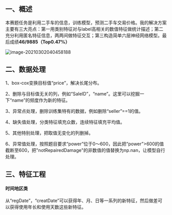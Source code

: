 ## 一、概述

本赛题任务是利用二手车的信息，训练模型，预测二手车交易价格。我的解决方案主要有三大亮点：第一用类别特征对与label高相关的数值特征做统计描述；第二充分利用匿名特征信息，两两间做特征交互；第三构造简单六层神经网络模型。最后成绩**46/9885（Top0.47%）**

![image-20210302040458188](https://raw.githubusercontent.com/XiaoYuan00/picture/master/image-20210302040458188.png)

## 二、数据处理

1、box-cox变换目标值“price”，解决长尾分布。 

2、删除与目标值无关的列，例如“SaleID”，“name”。这里可以挖掘一下“name”的频度作为新的特征。

3、异常点处理，删除训练集特有的数据，例如删除“seller”==1的值。

4、缺失值处理，分类特征填充众数，连续特征填充平均值。

5、其他特别处理，把取值无变化的列删掉。

6、异常值处理，按照题目要求“power”位于0～600，因此把“power”>600的值截断至600，把"notRepairedDamage"的非数值的值替换为np.nan，让模型自行处理。

## 三、特征工程 

#### 时间地区类   

从“regDate”，“creatDate”可以获得年、月、日等一系列的新特征，然后做差可以获得使用年长和使用天数这些新特征。